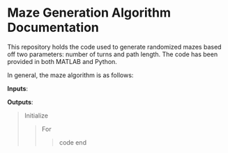 # Maze Generation Algorithm Documentation 

This repository holds the code used to generate randomized mazes based off two parameters: number of turns and path length. The code has been provided in both MATLAB and Python. 

In general, the maze algorithm is as follows: 

__Inputs__: 

__Outputs__: 

> Initialize
>> For 
>>> code
>> end 
